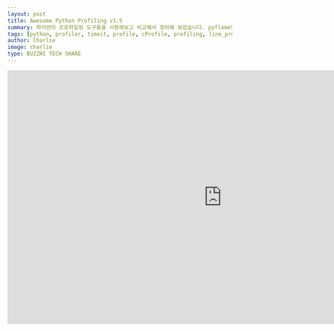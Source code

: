 ```yaml
---
layout: post
title: Awesome Python Profiling v1.5
summary: 파이썬의 프로파일링 도구들을 사용해보고 비교해서 정리해 보았습니다. pyflame의 내부 핵심 로직을 살펴보고, 성능의 원인을 비교 분석하였습니다.
tags: [python, profiler, timeit, profile, cProfile, profiling, line_profiler, py-spy, pyflame]
author: Charlie
image: charlie
type: BUZZNI TECH SHARE
---
```



<iframe src="https://drive.google.com/file/d/1ikhvPu1mGVgkNZv9C-iGMkNHFffJdGD9/preview" frameborder="0" width="960" height="569" allowfullscreen="true" mozallowfullscreen="true" webkitallowfullscreen="true"></iframe>